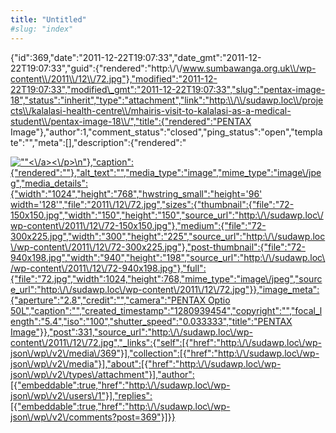 ```yaml
---
title: "Untitled"
#slug: "index"
---
```


{"id":369,"date":"2011-12-22T19:07:33","date\_gmt":"2011-12-22T19:07:33","guid":{"rendered":"http:\\/\\/www.sumbawanga.org.uk\\/wp-content\\/2011\\/12\\/72.jpg"},"modified":"2011-12-22T19:07:33","modified\_gmt":"2011-12-22T19:07:33","slug":"pentax-image-18","status":"inherit","type":"attachment","link":"http:\\/\\/sudawp.loc\\/projects\\/kalalasi-health-centre\\/mhairis-visit-to-kalalasi-as-a-medical-student\\/pentax-image-18\\/","title":{"rendered":"PENTAX Image"},"author":1,"comment\_status":"closed","ping\_status":"open","template":"","meta":\[\],"description":{"rendered":"

[![\"\"](\"http:\/\/sudawp.loc\/wp-content\/2011\/12\/72-300x225.jpg\")<\\/a><\\/p>\\n"},"caption":{"rendered":""},"alt\_text":"","media\_type":"image","mime\_type":"image\\/jpeg","media\_details":{"width":"1024","height":"768","hwstring\_small":"height='96' width='128'","file":"2011\\/12\\/72.jpg","sizes":{"thumbnail":{"file":"72-150x150.jpg","width":"150","height":"150","source\_url":"http:\\/\\/sudawp.loc\\/wp-content\\/2011\\/12\\/72-150x150.jpg"},"medium":{"file":"72-300x225.jpg","width":"300","height":"225","source\_url":"http:\\/\\/sudawp.loc\\/wp-content\\/2011\\/12\\/72-300x225.jpg"},"post-thumbnail":{"file":"72-940x198.jpg","width":"940","height":"198","source\_url":"http:\\/\\/sudawp.loc\\/wp-content\\/2011\\/12\\/72-940x198.jpg"},"full":{"file":"72.jpg","width":1024,"height":768,"mime\_type":"image\\/jpeg","source\_url":"http:\\/\\/sudawp.loc\\/wp-content\\/2011\\/12\\/72.jpg"}},"image\_meta":{"aperture":"2.8","credit":"","camera":"PENTAX Optio 50L","caption":"","created\_timestamp":"1280939454","copyright":"","focal\_length":"5.4","iso":"100","shutter\_speed":"0.033333","title":"PENTAX Image"}},"post":331,"source\_url":"http:\\/\\/sudawp.loc\\/wp-content\\/2011\\/12\\/72.jpg","\_links":{"self":\[{"href":"http:\\/\\/sudawp.loc\\/wp-json\\/wp\\/v2\\/media\\/369"}\],"collection":\[{"href":"http:\\/\\/sudawp.loc\\/wp-json\\/wp\\/v2\\/media"}\],"about":\[{"href":"http:\\/\\/sudawp.loc\\/wp-json\\/wp\\/v2\\/types\\/attachment"}\],"author":\[{"embeddable":true,"href":"http:\\/\\/sudawp.loc\\/wp-json\\/wp\\/v2\\/users\\/1"}\],"replies":\[{"embeddable":true,"href":"http:\\/\\/sudawp.loc\\/wp-json\\/wp\\/v2\\/comments?post=369"}\]}}](http:\/\/sudawp.loc\/wp-content\/2011\/12\/72.jpg)
